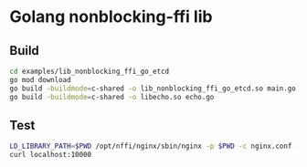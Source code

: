 # Golang nonblocking-ffi lib

## Build

```bash
cd examples/lib_nonblocking_ffi_go_etcd
go mod download
go build -buildmode=c-shared -o lib_nonblocking_ffi_go_etcd.so main.go
go build -buildmode=c-shared -o libecho.so echo.go
```

## Test

```bash
LD_LIBRARY_PATH=$PWD /opt/nffi/nginx/sbin/nginx -p $PWD -c nginx.conf -g "daemon off;"
curl localhost:10000
```
